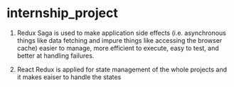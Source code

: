 # internship_project


1) Redux Saga is used to make application side effects (i.e. asynchronous things like data fetching and impure things like accessing the browser cache) easier to manage, more efficient to execute, easy to test, and better at handling failures. 

2) React Redux is applied for state management of the whole projects and it makes eaiser to handle the states


